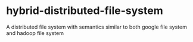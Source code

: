 # hybrid-distributed-file-system
A distributed file system with semantics similar to both google file system and hadoop file system
